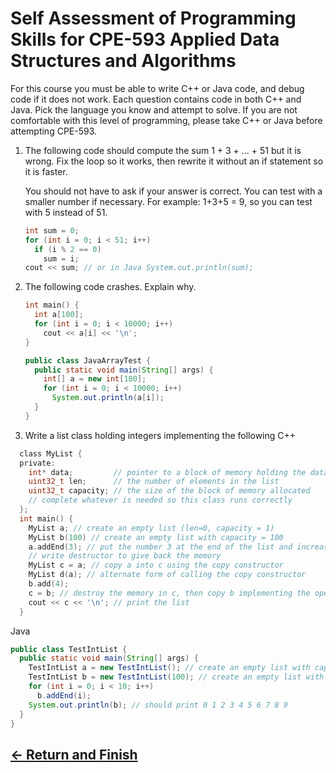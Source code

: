 # Self Assessment of Programming Skills for CPE-593 Applied Data Structures and Algorithms

For this course you must be able to write C++ or Java code, and debug code if it does not work.
Each question contains code in both C++ and Java. Pick the language you know and attempt to solve.
If you are not comfortable with this level of programming, please take C++ or Java before attempting CPE-593.

1. The following code should compute the sum 1 + 3 + ... + 51 but it is wrong. Fix the loop so it works, then rewrite it without an if statement so it is faster.

    You should not have to ask if your answer is correct. You can test with a smaller number if necessary. For example:
    1+3+5 = 9, so you can test with 5 instead of 51.

      ```c
      int sum = 0;
      for (int i = 0; i < 51; i++)
        if (i % 2 == 0)
          sum = i;
      cout << sum; // or in Java System.out.println(sum);
      ```

2. The following code crashes. Explain why.

    ```c
    int main() {
      int a[100];
      for (int i = 0; i < 10000; i++)
        cout << a[i] << '\n';
    }
    ```
  
    ```java
    public class JavaArrayTest {
      public static void main(String[] args) {
        int[] a = new int[100];
        for (int i = 0; i < 10000; i++)
          System.out.println(a[i]);
      }
    }
    ```

3. Write a list class holding integers implementing the following
  C++

  ```c
    class MyList {
    private:
      int* data;         // pointer to a block of memory holding the data
      uint32_t len;      // the number of elements in the list
      uint32_t capacity; // the size of the block of memory allocated
      // complete whatever is needed so this class runs correctly
    };
    int main() {
      MyList a; // create an empty list (len=0, capacity = 1)
      MyList b(100) // create an empty list with capacity = 100
      a.addEnd(3); // put the number 3 at the end of the list and increase len by 1
      // write destructor to give back the memory
      MyList c = a; // copy a into c using the copy constructor
      MyList d(a); // alternate form of calling the copy constructor
      b.add(4);
      c = b; // destroy the memory in c, then copy b implementing the operator =
      cout << c << '\n'; // print the list
    }
  ```

Java

```java
public class TestIntList {
  public static void main(String[] args) {
    TestIntList a = new TestIntList(); // create an empty list with capacity 1
    TestIntList b = new TestIntList(100); // create an empty list with capacity 100
    for (int i = 0; i < 10; i++)
      b.addEnd(i);
    System.out.println(b); // should print 0 1 2 3 4 5 6 7 8 9
  }
}
```

## [&larr; Return and Finish](readme.md)
